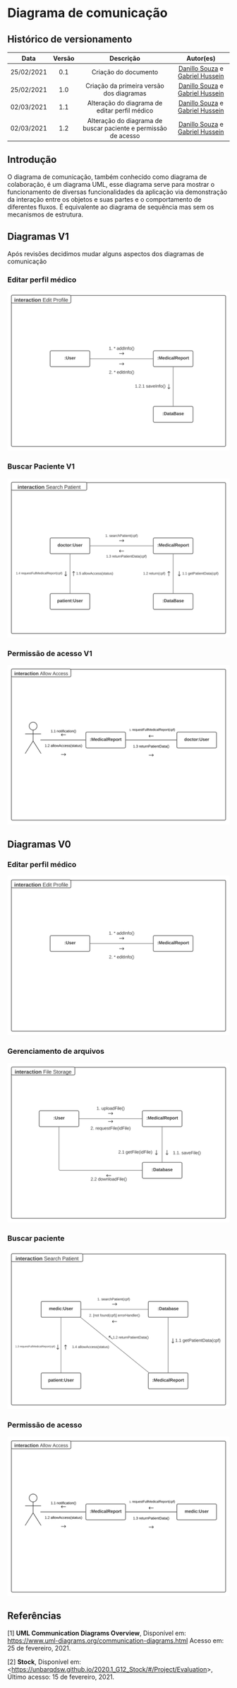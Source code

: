 # Diagrama de comunicação

## Histórico de versionamento

|    Data    | Versão |                Descrição                 |                                              Autor(es)                                               |
| :--------: | :----: | :--------------------------------------: | :--------------------------------------------------------------------------------------------------: |
| 25/02/2021 |  0.1   |           Criação do documento           | [Danillo Souza](https://github.com/DanilloGS) e [Gabriel Hussein](https://github.com/GabrielHussein) |
| 25/02/2021 |  1.0   | Criação da primeira versão dos diagramas | [Danillo Souza](https://github.com/DanilloGS) e [Gabriel Hussein](https://github.com/GabrielHussein) |
| 02/03/2021 |  1.1   | Alteração do diagrama de editar perfil médico | [Danillo Souza](https://github.com/DanilloGS) e [Gabriel Hussein](https://github.com/GabrielHussein) |
| 02/03/2021 |  1.2   | Alteração do diagrama de buscar paciente e permissão de acesso| [Danillo Souza](https://github.com/DanilloGS) e [Gabriel Hussein](https://github.com/GabrielHussein) |

## Introdução

O diagrama de comunicação, também conhecido como diagrama de colaboração, é um diagrama UML, esse diagrama serve para mostrar o funcionamento de diversas funcionalidades da aplicação via demonstração da interação entre os objetos e suas partes e o comportamento de diferentes fluxos. É equivalente ao diagrama de sequência mas sem os mecanismos de estrutura.

## Diagramas V1

Após revisões decidimos mudar alguns aspectos dos diagramas de comunicação

### Editar perfil médico

![editProfileV1](../assets/images/04-diagramasUML/diagramaComunicacao/editProfileV1.svg)

### Buscar Paciente V1

![searchPatientV1](../assets/images/04-diagramasUML/diagramaComunicacao/searchPatientV1.svg)

### Permissão de acesso V1

![allowAccessV1](../assets/images/04-diagramasUML/diagramaComunicacao/allowAccessV1.svg)

## Diagramas V0

### Editar perfil médico

![editProfile](../assets/images/04-diagramasUML/diagramaComunicacao/editProfile.svg)

### Gerenciamento de arquivos

![fileStorage](../assets/images/04-diagramasUML/diagramaComunicacao/fileStorage.svg)

### Buscar paciente

![searchPatient](../assets/images/04-diagramasUML/diagramaComunicacao/searchPatient.svg)

### Permissão de acesso

![allowAccess](../assets/images/04-diagramasUML/diagramaComunicacao/allowAccess.svg)

## Referências

[1] **UML Communication Diagrams Overview**, Disponível em: <https://www.uml-diagrams.org/communication-diagrams.html> Acesso em: 25 de fevereiro, 2021.

[2] **Stock**, Disponível em: <<https://unbarqdsw.github.io/2020.1_G12_Stock/#/Project/Evaluation>>, Último acesso: 15 de fevereiro, 2021.